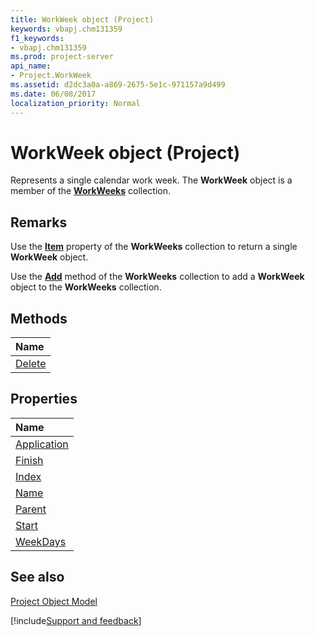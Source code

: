 ```yaml
---
title: WorkWeek object (Project)
keywords: vbapj.chm131359
f1_keywords:
- vbapj.chm131359
ms.prod: project-server
api_name:
- Project.WorkWeek
ms.assetid: d2dc3a0a-a869-2675-5e1c-971157a9d499
ms.date: 06/08/2017
localization_priority: Normal
---
```



# WorkWeek object (Project)

Represents a single calendar work week. The  **WorkWeek** object is a member of the **[WorkWeeks](Project.workweeks.md)** collection.
 


## Remarks

Use the  **[Item](Project.WorkWeeks.Item.md)** property of the **WorkWeeks** collection to return a single **WorkWeek** object.
 

 
Use the  **[Add](Project.WorkWeeks.Add.md)** method of the **WorkWeeks** collection to add a **WorkWeek** object to the **WorkWeeks** collection.
 

 

## Methods



|Name|
|:-----|
|[Delete](Project.WorkWeek.Delete.md)|

## Properties



|Name|
|:-----|
|[Application](Project.WorkWeek.Application.md)|
|[Finish](Project.WorkWeek.Finish.md)|
|[Index](Project.WorkWeek.Index.md)|
|[Name](Project.WorkWeek.Name.md)|
|[Parent](Project.WorkWeek.Parent.md)|
|[Start](Project.WorkWeek.Start.md)|
|[WeekDays](Project.WorkWeek.WeekDays.md)|

## See also


 
[Project Object Model](../project/Concepts/project-object-model.md)

[!include[Support and feedback](~/includes/feedback-boilerplate.md)]